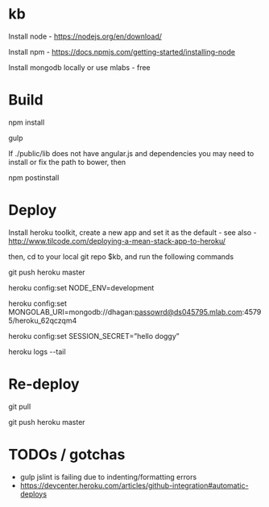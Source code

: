 # kb
Install node - https://nodejs.org/en/download/

Install npm - https://docs.npmjs.com/getting-started/installing-node

Install mongodb locally or use mlabs - free


# Build
npm install

gulp

If ./public/lib does not have angular.js and dependencies you may need to install or fix the path to bower, then

npm postinstall

# Deploy
Install heroku toolkit, create a new app and set it as the default - see also - http://www.tilcode.com/deploying-a-mean-stack-app-to-heroku/

then, cd to your local git repo $kb, and run the following commands

git push heroku master

heroku config:set NODE_ENV=development

heroku config:set MONGOLAB_URI=mongodb://dhagan:passowrd@ds045795.mlab.com:45795/heroku_62qczqm4

heroku config:set SESSION_SECRET=”hello doggy”

heroku logs --tail

# Re-deploy
git pull

git push heroku master



# TODOs / gotchas
* gulp jslint is failing due to indenting/formatting errors
* https://devcenter.heroku.com/articles/github-integration#automatic-deploys




